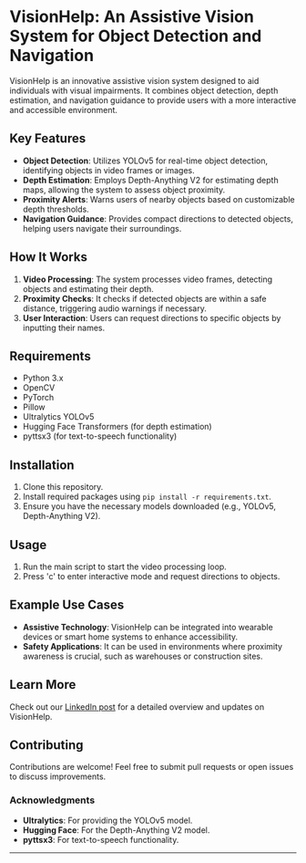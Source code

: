 # VisionHelp: An Assistive Vision System for Object Detection and Navigation

VisionHelp is an innovative assistive vision system designed to aid individuals with visual impairments. It combines object detection, depth estimation, and navigation guidance to provide users with a more interactive and accessible environment.

## Key Features

- **Object Detection**: Utilizes YOLOv5 for real-time object detection, identifying objects in video frames or images.
- **Depth Estimation**: Employs Depth-Anything V2 for estimating depth maps, allowing the system to assess object proximity.
- **Proximity Alerts**: Warns users of nearby objects based on customizable depth thresholds.
- **Navigation Guidance**: Provides compact directions to detected objects, helping users navigate their surroundings.

## How It Works

1. **Video Processing**: The system processes video frames, detecting objects and estimating their depth.
2. **Proximity Checks**: It checks if detected objects are within a safe distance, triggering audio warnings if necessary.
3. **User Interaction**: Users can request directions to specific objects by inputting their names.

## Requirements

- Python 3.x
- OpenCV
- PyTorch
- Pillow
- Ultralytics YOLOv5
- Hugging Face Transformers (for depth estimation)
- pyttsx3 (for text-to-speech functionality)

## Installation

1. Clone this repository.
2. Install required packages using `pip install -r requirements.txt`.
3. Ensure you have the necessary models downloaded (e.g., YOLOv5, Depth-Anything V2).

## Usage

1. Run the main script to start the video processing loop.
2. Press 'c' to enter interactive mode and request directions to objects.

## Example Use Cases

- **Assistive Technology**: VisionHelp can be integrated into wearable devices or smart home systems to enhance accessibility.
- **Safety Applications**: It can be used in environments where proximity awareness is crucial, such as warehouses or construction sites.

## Learn More

Check out our [LinkedIn post](https://www.linkedin.com/posts/activity-7302602112348082176-YvyK?utm_source=share&utm_medium=member_desktop&rcm=ACoAACpp_akBs7XPvH9rErBHwYXfjNsG5jw-Q2U) for a detailed overview and updates on VisionHelp.

## Contributing

Contributions are welcome! Feel free to submit pull requests or open issues to discuss improvements.

### Acknowledgments

- **Ultralytics**: For providing the YOLOv5 model.
- **Hugging Face**: For the Depth-Anything V2 model.
- **pyttsx3**: For text-to-speech functionality.

---
